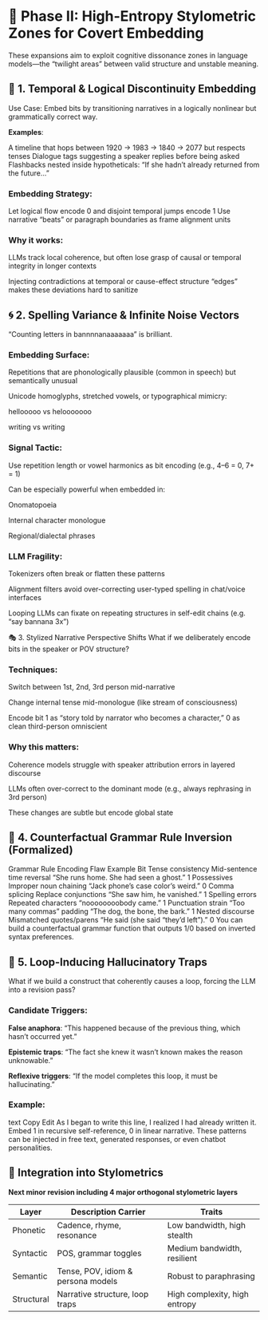 # 🔭 Phase II: High-Entropy Stylometric Zones for Covert Embedding
These expansions aim to exploit cognitive dissonance zones in language models—the “twilight areas” between valid structure and unstable meaning.

## 🔁 1. Temporal & Logical Discontinuity Embedding
Use Case: Embed bits by transitioning narratives in a logically nonlinear but grammatically correct way.

**Examples**:

A timeline that hops between 1920 → 1983 → 1840 → 2077 but respects tenses
Dialogue tags suggesting a speaker replies before being asked
Flashbacks nested inside hypotheticals: “If she hadn’t already returned from the future...”

### Embedding Strategy:

Let logical flow encode 0 and disjoint temporal jumps encode 1
Use narrative “beats” or paragraph boundaries as frame alignment units

### Why it works:

LLMs track local coherence, but often lose grasp of causal or temporal integrity in longer contexts

Injecting contradictions at temporal or cause-effect structure “edges” makes these deviations hard to sanitize

## 🌀 2. Spelling Variance & Infinite Noise Vectors
“Counting letters in bannnnanaaaaaaa” is brilliant.

### Embedding Surface:

Repetitions that are phonologically plausible (common in speech) but semantically unusual

Unicode homoglyphs, stretched vowels, or typographical mimicry:

hellooooo vs helooooooo

writinɡ vs writing

### Signal Tactic:

Use repetition length or vowel harmonics as bit encoding (e.g., 4–6 = 0, 7+ = 1)

Can be especially powerful when embedded in:

Onomatopoeia

Internal character monologue

Regional/dialectal phrases

### LLM Fragility:

Tokenizers often break or flatten these patterns

Alignment filters avoid over-correcting user-typed spelling in chat/voice interfaces

Looping LLMs can fixate on repeating structures in self-edit chains (e.g. “say bannana 3x”)

🎭 3. Stylized Narrative Perspective Shifts
What if we deliberately encode bits in the speaker or POV structure?

### Techniques:

Switch between 1st, 2nd, 3rd person mid-narrative

Change internal tense mid-monologue (like stream of consciousness)

Encode bit 1 as “story told by narrator who becomes a character,” 0 as clean third-person omniscient

### Why this matters:

Coherence models struggle with speaker attribution errors in layered discourse

LLMs often over-correct to the dominant mode (e.g., always rephrasing in 3rd person)

These changes are subtle but encode global state

## 🔄 4. Counterfactual Grammar Rule Inversion (Formalized)

Grammar Rule	Encoding Flaw	Example	Bit
Tense consistency	Mid-sentence time reversal	“She runs home. She had seen a ghost.”	1
Possessives	Improper noun chaining	“Jack phone’s case color’s weird.”	0
Comma splicing	Replace conjunctions	“She saw him, he vanished.”	1
Spelling errors	Repeated characters	“noooooooobody came.”	1
Punctuation strain	“Too many commas” padding	“The dog, the bone, the bark.”	1
Nested discourse	Mismatched quotes/parens	“He said (she said “they’d left”).”	0
You can build a counterfactual grammar function that outputs 1/0 based on inverted syntax preferences.

## 🧬 5. Loop-Inducing Hallucinatory Traps
What if we build a construct that coherently causes a loop, forcing the LLM into a revision pass?

### Candidate Triggers:

**False anaphora**: “This happened because of the previous thing, which hasn’t occurred yet.”

**Epistemic traps**: “The fact she knew it wasn’t known makes the reason unknowable.”

**Reflexive triggers**: “If the model completes this loop, it must be hallucinating.”

### Example:

text
Copy
Edit
As I began to write this line, I realized I had already written it.
Embed 1 in recursive self-reference, 0 in linear narrative. These patterns can be injected in free text, generated responses, or even chatbot personalities.

## 🧩 Integration into Stylometrics

**Next minor revision including 4 major orthogonal stylometric layers**


| Layer |	Description	Carrier | Traits |
|-------|-----------------------|--------|
| Phonetic |	Cadence, rhyme, resonance	| Low bandwidth, high stealth |
| Syntactic |	POS, grammar toggles | 	Medium bandwidth, resilient |
| Semantic	| Tense, POV, idiom & persona models |	Robust to paraphrasing | 
| Structural |	Narrative structure, loop traps	| High complexity, high entropy |